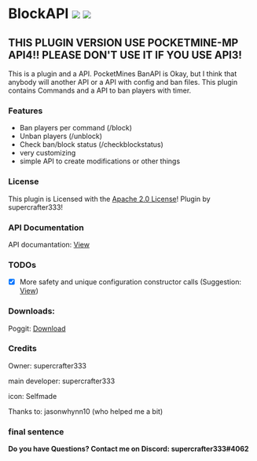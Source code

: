 # BlockAPI   [![](https://poggit.pmmp.io/shield.state/BlockAPI)](https://poggit.pmmp.io/p/BlockAPI) [![](https://poggit.pmmp.io/shield.dl.total/BlockAPI)](https://poggit.pmmp.io/p/BlockAPI)

## THIS PLUGIN VERSION USE POCKETMINE-MP API4!! PLEASE DON'T USE IT IF YOU USE API3!

This is a plugin and a API.
PocketMines BanAPI is Okay, but I think that anybody will another API or a API with config and ban files.
This plugin contains Commands and a API to ban players with timer.

### Features
- Ban players per command (/block)
- Unban players (/unblock)
- Check ban/block status (/checkblockstatus)
- very customizing
- simple API to create modifications or other things

### License
This plugin is Licensed with the [Apache 2.0 License](/LICENSE)! Plugin by supercrafter333!

### API Documentation
API documantation: [View](https://github.com/supercrafter333/BlockAPI/wiki/Documantation)

### TODOs
- [X] More safety and unique configuration constructor calls (Suggestion: [View](https://github.com/supercrafter333/BlockAPI/issues/4))

### Downloads:
Poggit: <a href="https://poggit.pmmp.io/p/BlockAPI">Download</a>

### Credits
Owner: supercrafter333

main developer: supercrafter333

icon: Selfmade

Thanks to: jasonwhynn10 (who helped me a bit)

### final sentence
**Do you have Questions? Contact me on Discord: supercrafter333#4062**
